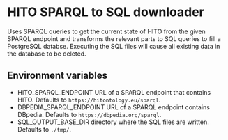 # HITO SPARQL to SQL downloader
Uses SPARQL queries to get the current state of HITO from the given SPARQL endpoint and transforms the relevant parts to SQL queries to fill a PostgreSQL databse. Executing the SQL files will cause all existing data in the database to be deleted.

## Environment variables

* HITO_SPARQL_ENDPOINT URL of a SPARQL endpoint that contains HITO. Defaults to `https://hitontology.eu/sparql`.
* DBPEDIA_SPARQL_ENDPOINT URL of a SPARQL endpoint contains DBpedia. Defaults to `https://dbpedia.org/sparql`.
* SQL_OUTPUT_BASE_DIR directory where the SQL files are written. Defaults to `./tmp/`.
